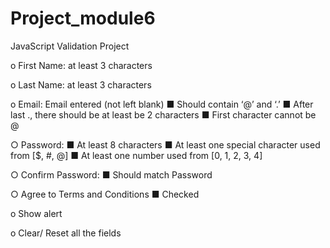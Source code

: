 # Project_module6
JavaScript Validation Project

o First Name: at least 3 characters

o Last Name: at least 3 characters

o Email: Email entered (not left blank) 
    ■ Should contain ‘@’ and ‘.’ 
    ■ After last ., there should be at least be 2 characters 
    ■ First character cannot be @ 

○ Password:
    ■ At least 8 characters
    ■ At least one special character used from [$, #, @]
    ■ At least one number used from [0, 1, 2, 3, 4]
    
○ Confirm Password:
    ■ Should match Password
    
○ Agree to Terms and Conditions
    ■ Checked

o Show alert

o Clear/ Reset all the fields


